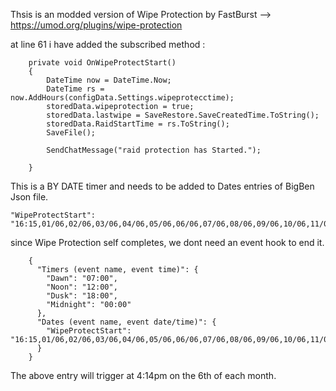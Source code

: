 Thsis is an modded version of Wipe Protection by FastBurst --> https://umod.org/plugins/wipe-protection

at line 61 i have added the subscribed method :

        private void OnWipeProtectStart()
        {
            DateTime now = DateTime.Now;
            DateTime rs = now.AddHours(configData.Settings.wipeprotecctime);
            storedData.wipeprotection = true;
            storedData.lastwipe = SaveRestore.SaveCreatedTime.ToString();
            storedData.RaidStartTime = rs.ToString();
            SaveFile();

            SendChatMessage("raid protection has Started.");

        }

This is a BY DATE timer and needs to be added to Dates entries of BigBen Json file.

    "WipeProtectStart": "16:15,01/06,02/06,03/06,04/06,05/06,06/06,07/06,08/06,09/06,10/06,11/06,12/06"


since Wipe Protection self completes, we dont need an event hook to end it.


        {
          "Timers (event name, event time)": {
            "Dawn": "07:00",
            "Noon": "12:00",
            "Dusk": "18:00",
            "Midnight": "00:00"
          },
          "Dates (event name, event date/time)": {
            "WipeProtectStart": "16:15,01/06,02/06,03/06,04/06,05/06,06/06,07/06,08/06,09/06,10/06,11/06,12/06"
          }
        }

The above entry will trigger at 4:14pm on the 6th of each month.
